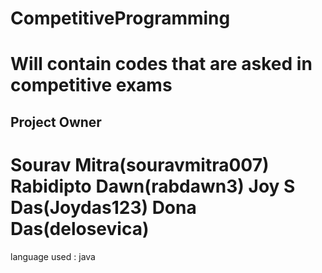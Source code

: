 # CompetitiveProgramming
Will contain codes that are asked in competitive exams
===========================
Project Owner
------------------
Sourav Mitra(souravmitra007)
Rabidipto Dawn(rabdawn3)
Joy S Das(Joydas123)
Dona Das(delosevica)
===========================
language used : java
